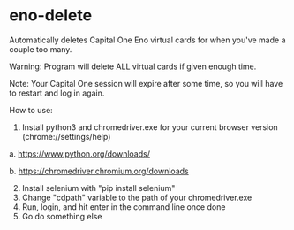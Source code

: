 # eno-delete
 Automatically deletes Capital One Eno virtual cards for when you've made a couple too many. 

 Warning: Program will delete ALL virtual cards if given enough time.

 Note: Your Capital One session will expire after some time, so you will have to restart and log in again.


 How to use:
 1. Install python3 and chromedriver.exe for your current browser version (chrome://settings/help)

 a. https://www.python.org/downloads/

 b. https://chromedriver.chromium.org/downloads

 2. Install selenium with "pip install selenium"
 3. Change "cdpath" variable to the path of your chromedriver.exe
 4. Run, login, and hit enter in the command line once done
 5. Go do something else